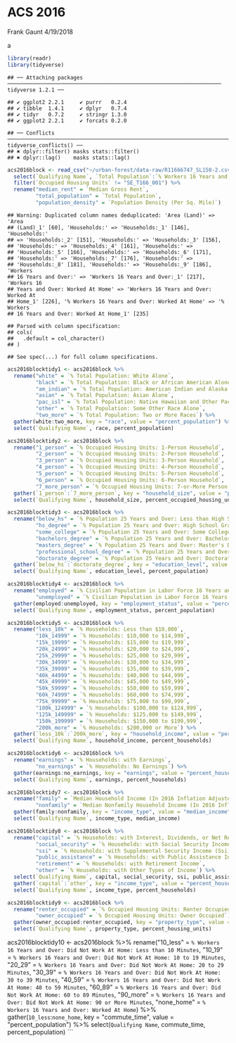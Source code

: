 ACS 2016
================
Frank Gaunt
4/19/2018

a

``` r
library(readr)
library(tidyverse)
```

    ## ── Attaching packages ──────────────────────────────────────────────────────────────────── tidyverse 1.2.1 ──

    ## ✔ ggplot2 2.2.1     ✔ purrr   0.2.4
    ## ✔ tibble  1.4.1     ✔ dplyr   0.7.4
    ## ✔ tidyr   0.7.2     ✔ stringr 1.3.0
    ## ✔ ggplot2 2.2.1     ✔ forcats 0.2.0

    ## ── Conflicts ─────────────────────────────────────────────────────────────────────── tidyverse_conflicts() ──
    ## ✖ dplyr::filter() masks stats::filter()
    ## ✖ dplyr::lag()    masks stats::lag()

``` r
acs2016block <- read_csv("~/urban-forest/data-raw/R11666747_SL150-2.csv") %>%
  select(`Qualifying Name`, `Total Population`:`% Workers 16 Years and Over: Worked At Home`) %>%
  filter(`Occupied Housing Units` != "SE_T166_001") %>%
  rename("median_rent" = `Median Gross Rent`,
         "total_population" = `Total Population`,
         "population_density" = `Population Density (Per Sq. Mile)`)
```

    ## Warning: Duplicated column names deduplicated: 'Area (Land)' => 'Area
    ## (Land)_1' [60], 'Households:' => 'Households:_1' [146], 'Households:'
    ## => 'Households:_2' [151], 'Households:' => 'Households:_3' [156],
    ## 'Households:' => 'Households:_4' [161], 'Households:' =>
    ## 'Households:_5' [166], 'Households:' => 'Households:_6' [171],
    ## 'Households:' => 'Households:_7' [176], 'Households:' =>
    ## 'Households:_8' [181], 'Households:' => 'Households:_9' [186], 'Workers
    ## 16 Years and Over:' => 'Workers 16 Years and Over:_1' [217], 'Workers 16
    ## Years and Over: Worked At Home' => 'Workers 16 Years and Over: Worked At
    ## Home_1' [226], '% Workers 16 Years and Over: Worked At Home' => '% Workers
    ## 16 Years and Over: Worked At Home_1' [235]

    ## Parsed with column specification:
    ## cols(
    ##   .default = col_character()
    ## )

    ## See spec(...) for full column specifications.

``` r
acs2016blocktidy1 <- acs2016block %>%
  rename("white" = `% Total Population: White Alone`,
         "black" = `% Total Population: Black or African American Alone`,
         "am_indian" = `% Total Population: American Indian and Alaska Native Alone`,
         "asian" = `% Total Population: Asian Alone`,
         "pac_isl" = `% Total Population: Native Hawaiian and Other Pacific Islander Alone`,
         "other" = `% Total Population: Some Other Race Alone`,
         "two_more" = `% Total Population: Two or More Races`) %>%
  gather(white:two_more, key = "race", value = "percent_population") %>%
  select(`Qualifying Name`, race, percent_population)

acs2016blocktidy2 <- acs2016block %>%
  rename("1_person" = `% Occupied Housing Units: 1-Person Household`,
         "2_person" = `% Occupied Housing Units: 2-Person Household`,
         "3_person" = `% Occupied Housing Units: 3-Person Household`,
         "4_person" = `% Occupied Housing Units: 4-Person Household`,
         "5_person" = `% Occupied Housing Units: 5-Person Household`,
         "6_person" = `% Occupied Housing Units: 6-Person Household`,
         "7_more_person" = `% Occupied Housing Units: 7-or-More Person Household`) %>%
  gather(`1_person`:`7_more_person`, key = "household_size", value = "percent_occupied_housing_units") %>%
  select(`Qualifying Name`, household_size, percent_occupied_housing_units)

acs2016blocktidy3 <- acs2016block %>%
  rename("below_hs" = `% Population 25 Years and Over: Less than High School`,
         "hs_degree" = `% Population 25 Years and Over: High School Graduate (Includes Equivalency)`,
         "some_college" = `% Population 25 Years and Over: Some College`,
         "bachelors_degree" = `% Population 25 Years and Over: Bachelor's Degree`,
         "masters_degree" = `% Population 25 Years and Over: Master's Degree`,
         "professional_school_degree" = `% Population 25 Years and Over: Professional School Degree`,
         "doctorate_degree" = `% Population 25 Years and Over: Doctorate Degree`) %>%
  gather(`below_hs`:`doctorate_degree`, key = "education_level", value = "percent_population") %>%
  select(`Qualifying Name`, education_level, percent_population)

acs2016blocktidy4 <- acs2016block %>%
  rename("employed" = `% Civilian Population in Labor Force 16 Years and Over: Employed`,
         "unemployed" = `% Civilian Population in Labor Force 16 Years and Over: Unemployed`) %>%
  gather(employed:unemployed, key = "employment_status", value = "percent_population") %>%
  select(`Qualifying Name`, employment_status, percent_population)

acs2016blocktidy5 <- acs2016block %>%
  rename("less_10k" = `% Households: Less than $10,000`,
         "10k_14999" = `% Households: $10,000 to $14,999`,
         "15k_19999" = `% Households: $15,000 to $19,999`,
         "20k_24999" = `% Households: $20,000 to $24,999`,
         "25k_29999" = `% Households: $25,000 to $29,999`,
         "30k_34999" = `% Households: $30,000 to $34,999`,
         "35k_39999" = `% Households: $35,000 to $39,999`,
         "40k_44999" = `% Households: $40,000 to $44,999`,
         "45k_49999" = `% Households: $45,000 to $49,999`,
         "50k_59999" = `% Households: $50,000 to $59,999`,
         "60k_74999" = `% Households: $60,000 to $74,999`,
         "75k_99999" = `% Households: $75,000 to $99,999`,
         "100k_124999" = `% Households: $100,000 to $124,999`,
         "125k_149999" = `% Households: $125,000 to $149,999`,
         "150k_199999" = `% Households: $150,000 to $199,999`,
         "200k_more" = `% Households: $200,000 or More`) %>%
  gather(`less_10k`:`200k_more`, key = "household_income", value = "percent_households") %>%
  select(`Qualifying Name`, household_income, percent_households)

acs2016blocktidy6 <- acs2016block %>%
  rename("earnings" = `% Households: with Earnings`,
         "no_earnings" = `% Households: No Earnings`) %>%
  gather(earnings:no_earnings, key = "earnings", value = "percent_households") %>%
  select(`Qualifying Name`, earnings, percent_households)

acs2016blocktidy7 <- acs2016block %>%
  rename("family" = `Median Household Income (In 2016 Inflation Adjusted Dollars)`,
         "nonfamily" = `Median Nonfamily Household Income (In 2016 Inflation Adjusted Dollars)`) %>%
  gather(family:nonfamily, key = "income_type", value = "median_income") %>%
  select(`Qualifying Name`, income_type, median_income)

acs2016blocktidy8 <- acs2016block %>%
  rename("capital" = `% Households: with Interest, Dividends, or Net Rental Income`,
         "social_security" = `% Households: with Social Security Income`,
         "ssi" = `% Households: with Supplemental Security Income (Ssi)`,
         "public_assistance" = `% Households: with Public Assistance Income`,
         "retirement" = `% Households: with Retirement Income`,
         "other" = `% Households: with Other Types of Income`) %>%
  select(`Qualifying Name`, capital, social_security, ssi, public_assistance, retirement, other) %>%
  gather(`capital`:`other`, key = "income_type", value = "percent_households") %>%
  select(`Qualifying Name`, income_type, percent_households)

acs2016blocktidy9 <- acs2016block %>%
  rename("renter_occupied" = `% Occupied Housing Units: Renter Occupied`,
         "owner_occupied" = `% Occupied Housing Units: Owner Occupied`) %>%
  gather(owner_occupied:renter_occupied, key = "property_type", value = "percent_housing_units") %>%
  select(`Qualifying Name`, property_type, percent_housing_units)
```

acs2016blocktidy10 &lt;- acs2016block %&gt;% rename("10\_less" = `% Workers 16 Years and Over: Did Not Work At Home: Less than 10 Minutes`, "10\_19" = `% Workers 16 Years and Over: Did Not Work At Home: 10 to 19 Minutes`, "20\_29" = `% Workers 16 Years and Over: Did Not Work At Home: 20 to 29 Minutes`, "30\_39" = `% Workers 16 Years and Over: Did Not Work At Home: 30 to 39 Minutes`, "40\_59" = `% Workers 16 Years and Over: Did Not Work At Home: 40 to 59 Minutes`, "60\_89" = `% Workers 16 Years and Over: Did Not Work At Home: 60 to 89 Minutes`, "90\_more" = `% Workers 16 Years and Over: Did Not Work At Home: 90 or More Minutes`, "none\_home" = `% Workers 16 Years and Over: Worked At Home`) %&gt;% gather(`10_less`:`none_home`, key = "commute\_time", value = "percent\_population") %&gt;% select(`Qualifying Name`, commute\_time, percent\_population) \`\`\`

